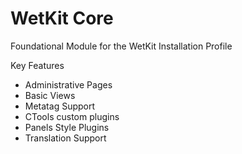WetKit Core
===========
Foundational Module for the WetKit Installation Profile

Key Features
* Administrative Pages
* Basic Views
* Metatag Support
* CTools custom plugins
* Panels Style Plugins
* Translation Support

